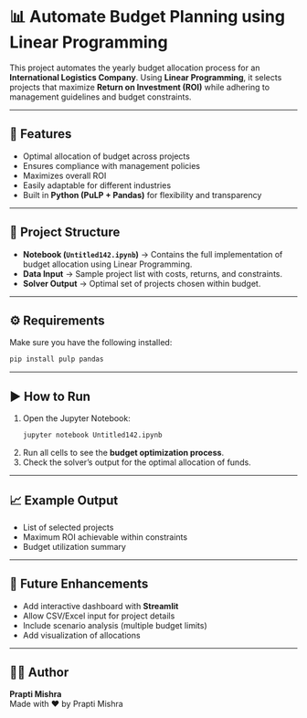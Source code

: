 # 📊 Automate Budget Planning using Linear Programming  

This project automates the yearly budget allocation process for an **International Logistics Company**. Using **Linear Programming**, it selects projects that maximize **Return on Investment (ROI)** while adhering to management guidelines and budget constraints.  

---

## 🚀 Features  
- Optimal allocation of budget across projects  
- Ensures compliance with management policies  
- Maximizes overall ROI  
- Easily adaptable for different industries  
- Built in **Python (PuLP + Pandas)** for flexibility and transparency  

---

## 📂 Project Structure  
- **Notebook (`Untitled142.ipynb`)** → Contains the full implementation of budget allocation using Linear Programming.  
- **Data Input** → Sample project list with costs, returns, and constraints.  
- **Solver Output** → Optimal set of projects chosen within budget.  

---

## ⚙️ Requirements  
Make sure you have the following installed:  

```bash
pip install pulp pandas
```

---

## ▶️ How to Run  
1. Open the Jupyter Notebook:  
   ```bash
   jupyter notebook Untitled142.ipynb
   ```  
2. Run all cells to see the **budget optimization process**.  
3. Check the solver’s output for the optimal allocation of funds.  

---

## 📈 Example Output  
- List of selected projects  
- Maximum ROI achievable within constraints  
- Budget utilization summary  

---

## 🔮 Future Enhancements  
- Add interactive dashboard with **Streamlit**  
- Allow CSV/Excel input for project details  
- Include scenario analysis (multiple budget limits)  
- Add visualization of allocations  

---

## 👩‍💻 Author  
**Prapti Mishra**  
Made with ❤️ by Prapti Mishra  
